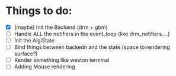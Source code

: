 # Things to do:

+ [x] (maybe) Init the Backend (drm + gbm)
+ [ ] Handle ALL the notifiers in the event_loop (like drm_notifiers....)
+ [ ] Init the AigiState
+ [ ] Bind things between backedn and the state (space to rendering surface?)
+ [ ] Render something like weston terminal
+ [ ] Adding Mouse rendering
